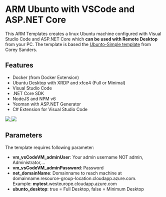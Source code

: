 
# ARM Ubunto with VSCode and ASP.NET Core

This ARM Templates creates a linux Ubuntu machine configured with Visual Studio Code 
and ASP.NET Core which <b>can be used with Remote Desktop</b> from your PC. 
The template is based the <a href="https://github.com/Azure/azure-quickstart-templates/tree/master/docker-simple-on-ubuntu">Ubunto-Simple template</a> from Corey Sanders.

## Features  
- Docker (from Docker Extension)
- Ubuntu Desktop with XRDP and xfce4 (Full or Minimal) 
- Visual Studio Code
- .NET Core SDK
- NodeJS and NPM v6
- Yeoman with ASP.NET Generator
- C# Extension for Visual Studio Code

<a href="https://portal.azure.com/#create/Microsoft.Template/uri/https:%2F%2Fraw.githubusercontent.com%2FSpectoLogic%2FARM-Templates%2Fmaster%2FUbuntoXRDPVSCode%2FUbuntoXRDPVSCode%2FTemplates%2Fazuredeploy.json" target="_blank">
    <img src="http://azuredeploy.net/deploybutton.png"/>
</a>
<a href="http://armviz.io/#/?load=https:%2F%2Fraw.githubusercontent.com%2FSpectoLogic%2FARM-Templates%2Fmaster%2FUbuntoXRDPVSCode%2FUbuntoXRDPVSCode%2FTemplates%2Fazuredeploy.json" target="_blank">
    <img src="http://armviz.io/visualizebutton.png"/>
</a>

## Parameters

The template requires following parameter: 
- <b>vm_vsCodeVM_adminUser</b>: Your admin username NOT admin, Administrator,...
- <b>vm_vsCodeVM_adminPassword</b>: Password
- <b>net_domainName</b>: Domainname to reach machine at 
   <br />domainname.resource-group-location.cloudapp.azure.com. <br />Example: <b>mytest</b>.westeurope.cloudapp.azure.com
- <b>ubunto_desktop</b>: true = Full Desktop, false = Minimum Desktop

